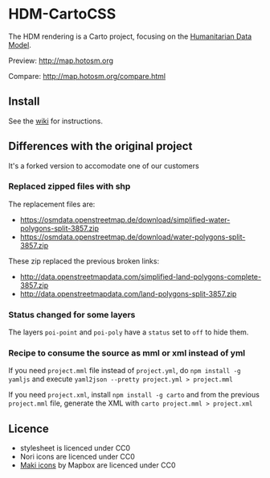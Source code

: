 # HDM-CartoCSS

The HDM rendering is a Carto project, focusing on the [Humanitarian Data Model](http://wiki.openstreetmap.org/wiki/Humanitarian_OSM_Tags).

Preview: http://map.hotosm.org

Compare: http://map.hotosm.org/compare.html


## Install

See the [wiki](https://github.com/hotosm/HDM-CartoCSS/wiki) for instructions.

## Differences with the original project

It's a forked version to accomodate one of our customers

### Replaced zipped files with shp

The replacement files are:

* https://osmdata.openstreetmap.de/download/simplified-water-polygons-split-3857.zip
* https://osmdata.openstreetmap.de/download/water-polygons-split-3857.zip

These zip replaced the previous broken links:

* http://data.openstreetmapdata.com/simplified-land-polygons-complete-3857.zip
* http://data.openstreetmapdata.com/land-polygons-split-3857.zip

### Status changed for some layers

The layers `poi-point` and `poi-poly` have a `status` set to `off` to hide them.

### Recipe to consume the source as mml or xml instead of yml

If you need `project.mml` file instead of `project.yml`, do `npm install -g yamljs` and execute `yaml2json --pretty project.yml > project.mml`

If you need `project.xml`, install `npm install -g carto` and from the previous `project.mml` file, generate the XML with `carto project.mml > project.xml`


## Licence

- stylesheet is licenced under CC0
- Nori icons are licenced under CC0
- [Maki icons](https://www.mapbox.com/maki/) by Mapbox are licenced under CC0
